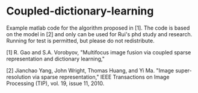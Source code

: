 # Coupled-dictionary-learning

Example matlab code for the algorithm proposed in [1].  The code is based on the model in [2] and only can be used for Rui's phd study and research. Running for test is permitted, but please do not redistribute.  

[1] R. Gao and S.A. Vorobyov, "Multifocus image fusion via coupled sparse representation and dictionary learning,"

[2] Jianchao Yang, John Wright, Thomas Huang, and Yi Ma. "Image super-resolution via sparse representation," IEEE Transactions on Image Processing (TIP), vol. 19, issue 11, 2010.
